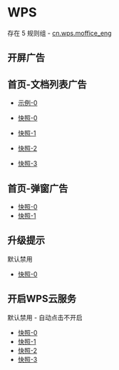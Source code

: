 # WPS

存在 5 规则组 - [cn.wps.moffice_eng](/src/apps/cn.wps.moffice_eng.ts)

## 开屏广告

## 首页-文档列表广告

- [示例-0](https://github.com/gkd-kit/subscription/assets/38517192/57787554-0443-4bc0-9f29-1759aae07b9b)

- [快照-0](https://gkd-kit.gitee.io/import/12505365)
- [快照-1](https://i.gkd.li/import/12882277)
- [快照-2](https://gkd-kit.gitee.io/import/12505350)
- [快照-3](https://gkd-kit.gitee.io/import/12505286)

## 首页-弹窗广告

- [快照-0](https://i.gkd.li/import/12882589)
- [快照-1](https://i.gkd.li/import/12882712)

## 升级提示

默认禁用

- [快照-0](https://i.gkd.li/import/12882371)

## 开启WPS云服务

默认禁用 - 自动点击不开启

- [快照-0](https://i.gkd.li/import/12882536)
- [快照-1](https://i.gkd.li/import/12882610)
- [快照-2](https://i.gkd.li/import/12882678)
- [快照-3](https://i.gkd.li/import/12882554)
